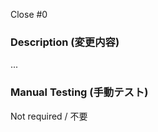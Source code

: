 <!-- Close or Related Issues -->
Close #0

### Description (変更内容)
<!-- Please describe the motivation behind this PR and the changes it introduces. -->
<!-- 何のために、どのような変更をしますか？ -->

...

### Manual Testing (手動テスト)
<!-- Describe the manual testing procedure if needed. -->
<!-- 手動の動作確認が必要なら、その手順を記述してください。-->

Not required / 不要

